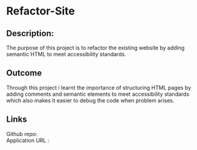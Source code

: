 # Refactor-Site
## Description:
The purpose of this project is to refactor the existing website by adding semantic HTML to meet accessibility standards.
## Outcome
Through this project i learnt the importance of structuring HTML pages by adding comments and semantic elements to meet accessibility standards which also makes it easier to debug the code when problem arises.
## Links
Github repo:                      
Application URL : 
